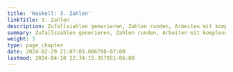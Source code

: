 ```yaml
---
title: 'Haskell: 3. Zahlen'
linkTitle: 3. Zahlen
description: Zufallszahlen generieren, Zahlen runden, Arbeiten mit komplexen Zahlen
summary: Zufallszahlen generieren, Zahlen runden, Arbeiten mit komplexen Zahlen
weight: 3
type: page_chapter
date: 2024-02-29 21:07:03.006780-07:00
lastmod: 2024-04-10 22:34:15.357851-06:00
---
```

